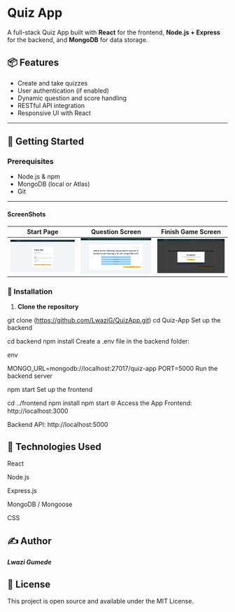 # Quiz App

A full-stack Quiz App built with **React** for the frontend, **Node.js + Express** for the backend, and **MongoDB** for data storage.

## 📦 Features

- Create and take quizzes
- User authentication (if enabled)
- Dynamic question and score handling
- RESTful API integration
- Responsive UI with React

---

## 🚀 Getting Started

### Prerequisites

- Node.js & npm
- MongoDB (local or Atlas)
- Git

---

#### ScreenShots
|                    Start Page                    |                  Question Screen                  |                Finish Game Screen                 |               
|:-------------------------------------------------:|:-------------------------------------------------:|:-------------------------------------------------:|
| <img src="startpage.png" width="250px"/> | <img src="question.png" width="250px"/> | <img src="finish.png" width="250px"/> | 

### 🔧 Installation

1. **Clone the repository**


git clone (https://github.com/LwaziG/QuizApp.git)
cd Quiz-App
Set up the backend


cd backend
npm install
Create a .env file in the backend folder:

env

MONGO_URL=mongodb://localhost:27017/quiz-app
PORT=5000
Run the backend server


npm start
Set up the frontend


cd ../frontend
npm install
npm start
🌐 Access the App
Frontend: http://localhost:3000

Backend API: http://localhost:5000

## 🧠 Technologies Used
React

Node.js

Express.js

MongoDB / Mongoose

CSS

## ✍️ Author

##### Lwazi Gumede

## 📄 License
This project is open source and available under the MIT License.

